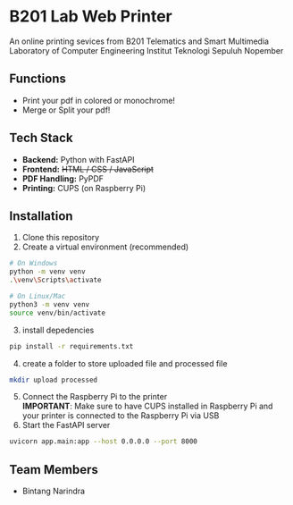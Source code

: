 # B201 Lab Web Printer
An online printing sevices from B201 Telematics and Smart Multimedia Laboratory of Computer Engineering Institut Teknologi Sepuluh Nopember

## Functions
- Print your pdf in colored or monochrome!
- Merge or Split your pdf!

## Tech Stack
- **Backend:** Python with FastAPI
- **Frontend:** ~~HTML / CSS / JavaScript~~
- **PDF Handling:** PyPDF
- **Printing:** CUPS (on Raspberry Pi)

## Installation
1. Clone this repository
2. Create a virtual environment (recommended)
```bash
# On Windows
python -m venv venv
.\venv\Scripts\activate

# On Linux/Mac
python3 -m venv venv
source venv/bin/activate
```
3. install depedencies
```bash
pip install -r requirements.txt
```
4. create a folder to store uploaded file and processed file
```bash
mkdir upload processed
```
5. Connect the Raspberry Pi to the printer \
**IMPORTANT**: Make sure to have CUPS installed in Raspberry Pi and your printer is connected to the Raspberry Pi via USB
6. Start the FastAPI server
```bash
uvicorn app.main:app --host 0.0.0.0 --port 8000
```
## Team Members
- Bintang Narindra